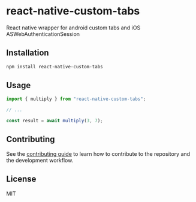# react-native-custom-tabs

React native wrapper for android custom tabs and iOS ASWebAuthenticationSession

## Installation

```sh
npm install react-native-custom-tabs
```

## Usage

```js
import { multiply } from "react-native-custom-tabs";

// ...

const result = await multiply(3, 7);
```

## Contributing

See the [contributing guide](CONTRIBUTING.md) to learn how to contribute to the repository and the development workflow.

## License

MIT
